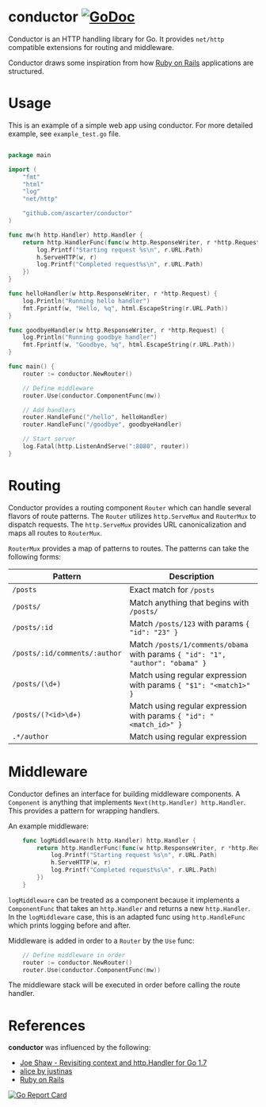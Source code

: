 # conductor [![GoDoc](https://godoc.org/github.com/ascarter/conductor?status.svg)](http://godoc.org/github.com/ascarter/conductor)

Conductor is an HTTP handling library for Go. It provides `net/http` compatible extensions for routing and middleware.

Conductor draws some inspiration from how [Ruby on Rails](http://rubyonrails.org) applications are structured.


# Usage

This is an example of a simple web app using conductor. For more detailed example,
see `example_test.go` file.

```go

package main

import (
	"fmt"
	"html"
	"log"
	"net/http"

	"github.com/ascarter/conductor"
)

func mw(h http.Handler) http.Handler {
	return http.HandlerFunc(func(w http.ResponseWriter, r *http.Request) {
		log.Printf("Starting request %s\n", r.URL.Path)
		h.ServeHTTP(w, r)
		log.Printf("Completed request%s\n", r.URL.Path)
	})
}

func helloHandler(w http.ResponseWriter, r *http.Request) {
	log.Println("Running hello handler")
	fmt.Fprintf(w, "Hello, %q", html.EscapeString(r.URL.Path))
}

func goodbyeHandler(w http.ResponseWriter, r *http.Request) {
	log.Println("Running goodbye handler")
	fmt.Fprintf(w, "Goodbye, %q", html.EscapeString(r.URL.Path))
}

func main() {
	router := conductor.NewRouter()

	// Define middleware
	router.Use(conductor.ComponentFunc(mw))

	// Add handlers
	router.HandleFunc("/hello", helloHandler)
	router.HandleFunc("/goodbye", goodbyeHandler)

	// Start server
	log.Fatal(http.ListenAndServe(":8080", router))
}
```

# Routing

Conductor provides a routing component `Router` which can handle several flavors of route patterns. The `Router` utilizes `http.ServeMux` and `RouterMux` to dispatch requests. The `http.ServeMux` provides URL canonicalization and maps all routes to `RouterMux`.

`RouterMux` provides a map of patterns to routes. The patterns can take the following forms:

Pattern | Description
------- | -----------
`/posts` | Exact match for `/posts`
`/posts/` | Match anything that begins with `/posts/`
`/posts/:id` | Match `/posts/123` with params `{ "id": "23" }` 
`/posts/:id/comments/:author` | Match `/posts/1/comments/obama` with params `{ "id": "1", "author": "obama" }`
`/posts/(\d+)` | Match using regular expression with params `{ "$1": "<match1>" }`
`/posts/(?<id>\d+)` | Match using regular expression with params `{ "id": "<match_id>" }`
`.*/author` | Match using regular expression

# Middleware

Conductor defines an interface for building middleware components. A `Component` is anything that implements `Next(http.Handler) http.Handler`. This provides a pattern for wrapping handlers.

An example middleware:

```go
	func logMiddleware(h http.Handler) http.Handler {
		return http.HandlerFunc(func(w http.ResponseWriter, r *http.Request) {
			log.Printf("Starting request %s\n", r.URL.Path)
			h.ServeHTTP(w, r)
			log.Printf("Completed request%s\n", r.URL.Path)
		})
	}
```

`logMiddleware` can be treated as a component because it implements a `ComponentFunc` that takes an `http.Handler` and returns a new `http.Handler`. In the `logMiddleware` case, this is an adapted func using `http.HandleFunc` which prints logging before and after.

Middleware is added in order to a `Router` by the `Use` func:

```go
	// Define middleware in order
	router := conductor.NewRouter()
	router.Use(conductor.ComponentFunc(mw))
```

The middleware stack will be executed in order before calling the route handler.


# References

**conductor** was influenced by the following:

* [Joe Shaw - Revisiting context and http.Handler for Go 1.7](https://joeshaw.org/revisiting-context-and-http-handler-for-go-17/)
* [alice by justinas](https://github.com/justinas/alice)
* [Ruby on Rails](http://rubyonrails.org)

[![Go Report Card](https://goreportcard.com/badge/github.com/ascarter/conductor)](https://goreportcard.com/report/github.com/ascarter/conductor)
